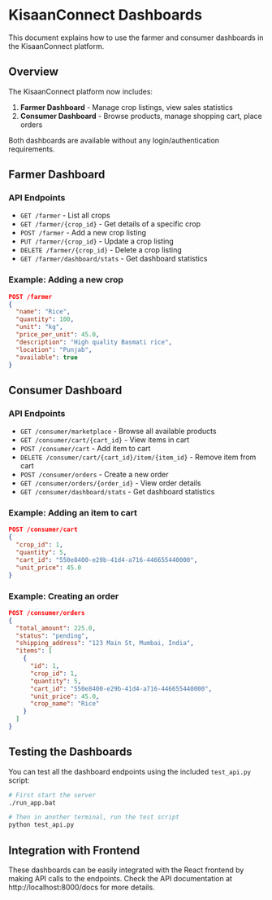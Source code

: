 # KisaanConnect Dashboards

This document explains how to use the farmer and consumer dashboards in the KisaanConnect platform.

## Overview

The KisaanConnect platform now includes:

1. **Farmer Dashboard** - Manage crop listings, view sales statistics
2. **Consumer Dashboard** - Browse products, manage shopping cart, place orders

Both dashboards are available without any login/authentication requirements.

## Farmer Dashboard

### API Endpoints

- `GET /farmer` - List all crops
- `GET /farmer/{crop_id}` - Get details of a specific crop
- `POST /farmer` - Add a new crop listing
- `PUT /farmer/{crop_id}` - Update a crop listing
- `DELETE /farmer/{crop_id}` - Delete a crop listing
- `GET /farmer/dashboard/stats` - Get dashboard statistics

### Example: Adding a new crop

```json
POST /farmer
{
  "name": "Rice",
  "quantity": 100,
  "unit": "kg",
  "price_per_unit": 45.0,
  "description": "High quality Basmati rice",
  "location": "Punjab",
  "available": true
}
```

## Consumer Dashboard

### API Endpoints

- `GET /consumer/marketplace` - Browse all available products
- `GET /consumer/cart/{cart_id}` - View items in cart
- `POST /consumer/cart` - Add item to cart
- `DELETE /consumer/cart/{cart_id}/item/{item_id}` - Remove item from cart
- `POST /consumer/orders` - Create a new order
- `GET /consumer/orders/{order_id}` - View order details
- `GET /consumer/dashboard/stats` - Get dashboard statistics

### Example: Adding an item to cart

```json
POST /consumer/cart
{
  "crop_id": 1,
  "quantity": 5,
  "cart_id": "550e8400-e29b-41d4-a716-446655440000",
  "unit_price": 45.0
}
```

### Example: Creating an order

```json
POST /consumer/orders
{
  "total_amount": 225.0,
  "status": "pending",
  "shipping_address": "123 Main St, Mumbai, India",
  "items": [
    {
      "id": 1,
      "crop_id": 1,
      "quantity": 5,
      "cart_id": "550e8400-e29b-41d4-a716-446655440000",
      "unit_price": 45.0,
      "crop_name": "Rice"
    }
  ]
}
```

## Testing the Dashboards

You can test all the dashboard endpoints using the included `test_api.py` script:

```bash
# First start the server
./run_app.bat

# Then in another terminal, run the test script
python test_api.py
```

## Integration with Frontend

These dashboards can be easily integrated with the React frontend by making API calls to the endpoints. Check the API documentation at http://localhost:8000/docs for more details. 
